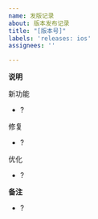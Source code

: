```yaml
---
name: 发版记录
about: 版本发布记录
title: "[版本号]"
labels: 'releases: ios'
assignees: ''

---
```


**说明**

新功能

- ?

修复

- ?

优化

- ?

**备注**

- ?
